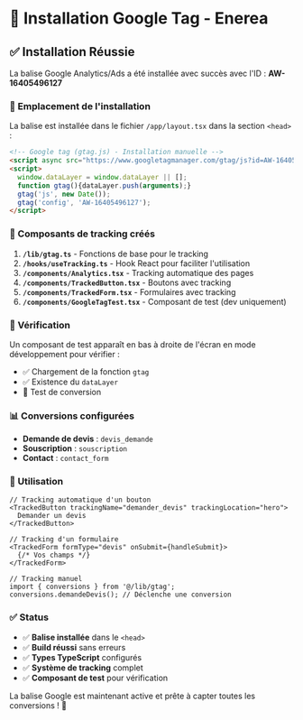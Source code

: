 # 🎯 Installation Google Tag - Enerea

## ✅ Installation Réussie

La balise Google Analytics/Ads a été installée avec succès avec l'ID : **AW-16405496127**

### 📍 Emplacement de l'installation

La balise est installée dans le fichier `/app/layout.tsx` dans la section `<head>` :

```html
<!-- Google tag (gtag.js) - Installation manuelle -->
<script async src="https://www.googletagmanager.com/gtag/js?id=AW-16405496127"></script>
<script>
  window.dataLayer = window.dataLayer || [];
  function gtag(){dataLayer.push(arguments);}
  gtag('js', new Date());
  gtag('config', 'AW-16405496127');
</script>
```

### 🔧 Composants de tracking créés

1. **`/lib/gtag.ts`** - Fonctions de base pour le tracking
2. **`/hooks/useTracking.ts`** - Hook React pour faciliter l'utilisation
3. **`/components/Analytics.tsx`** - Tracking automatique des pages
4. **`/components/TrackedButton.tsx`** - Boutons avec tracking
5. **`/components/TrackedForm.tsx`** - Formulaires avec tracking
6. **`/components/GoogleTagTest.tsx`** - Composant de test (dev uniquement)

### 🧪 Vérification

Un composant de test apparaît en bas à droite de l'écran en mode développement pour vérifier :
- ✅ Chargement de la fonction `gtag`
- ✅ Existence du `dataLayer`
- 🔄 Test de conversion

### 📊 Conversions configurées

- **Demande de devis** : `devis_demande`
- **Souscription** : `souscription`
- **Contact** : `contact_form`

### 🚀 Utilisation

```tsx
// Tracking automatique d'un bouton
<TrackedButton trackingName="demander_devis" trackingLocation="hero">
  Demander un devis
</TrackedButton>

// Tracking d'un formulaire
<TrackedForm formType="devis" onSubmit={handleSubmit}>
  {/* Vos champs */}
</TrackedForm>

// Tracking manuel
import { conversions } from '@/lib/gtag';
conversions.demandeDevis(); // Déclenche une conversion
```

### ✅ Status

- ✅ **Balise installée** dans le `<head>`
- ✅ **Build réussi** sans erreurs
- ✅ **Types TypeScript** configurés
- ✅ **Système de tracking** complet
- ✅ **Composant de test** pour vérification

La balise Google est maintenant active et prête à capter toutes les conversions ! 🎉
